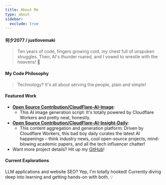 ```yaml
---
title: About Me
type: about
sidebar:
  exclude: true
---
```

#### 何夕2077 / justlovemaki

> Ten years of code, fingers growing cold, my chest full of unspoken struggles.
> Then, AI's thunder roared, and I vowed to wrestle with the heavens! 💪

#### My Code Philosophy

> Technology? It's all about serving the people, plain and simple!

#### Featured Work

*   **[Open Source Contribution/CloudFlare-AI-Image](https://github.com/justlovemaki/CloudFlare-AI-Image)**:
    *   This AI image generation script: It's totally powered by Cloudflare Workers and pretty neat, honestly.
*   **[Open Source Contribution/CloudFlare-AI-Insight-Daily](https://github.com/justlovemaki/CloudFlare-AI-Insight-Daily)**:
    *   This content aggregation and generation platform: Driven by Cloudflare Workers, this bad boy daily curates the latest AI happenings – think industry news, cool open-source projects, mind-blowing academic papers, and all the tech influencer chatter!
*   Want more project details? Hit up my [GitHub](https://github.com/justlovemaki)!

#### Current Explorations

LLM applications and website SEO? Yep, I'm totally hooked! Currently diving deep into learning and getting hands-on with both. 💡